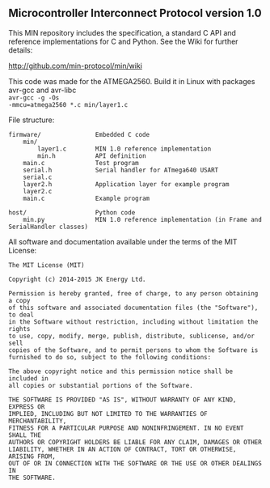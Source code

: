 ## Microcontroller Interconnect Protocol version 1.0

This MIN repository includes the specification, a standard C API and
reference implementations for C and Python. See the Wiki for further
details:

http://github.com/min-protocol/min/wiki

This code was made for the ATMEGA2560. Build it in Linux with packages avr-gcc and avr-libc
 <br />
<code>avr-gcc -g -Os -mmcu=atmega2560 *.c min/layer1.c</code>


File structure:

	firmware/				Embedded C code
		min/			
			layer1.c		MIN 1.0 reference implementation
			min.h			API definition
		main.c				Test program
		serial.h			Serial handler for ATmega640 USART
		serial.c
		layer2.h			Application layer for example program
		layer2.c
		main.c				Example program
			
	host/					Python code
		min.py				MIN 1.0 reference implementation (in Frame and SerialHandler classes)

All software and documentation available under the terms of the MIT License:

	The MIT License (MIT)
	
	Copyright (c) 2014-2015 JK Energy Ltd.
	
	Permission is hereby granted, free of charge, to any person obtaining a copy
	of this software and associated documentation files (the "Software"), to deal
	in the Software without restriction, including without limitation the rights
	to use, copy, modify, merge, publish, distribute, sublicense, and/or sell
	copies of the Software, and to permit persons to whom the Software is
	furnished to do so, subject to the following conditions:
	
	The above copyright notice and this permission notice shall be included in
	all copies or substantial portions of the Software.
	
	THE SOFTWARE IS PROVIDED "AS IS", WITHOUT WARRANTY OF ANY KIND, EXPRESS OR
	IMPLIED, INCLUDING BUT NOT LIMITED TO THE WARRANTIES OF MERCHANTABILITY,
	FITNESS FOR A PARTICULAR PURPOSE AND NONINFRINGEMENT. IN NO EVENT SHALL THE
	AUTHORS OR COPYRIGHT HOLDERS BE LIABLE FOR ANY CLAIM, DAMAGES OR OTHER
	LIABILITY, WHETHER IN AN ACTION OF CONTRACT, TORT OR OTHERWISE, ARISING FROM,
	OUT OF OR IN CONNECTION WITH THE SOFTWARE OR THE USE OR OTHER DEALINGS IN
	THE SOFTWARE.

